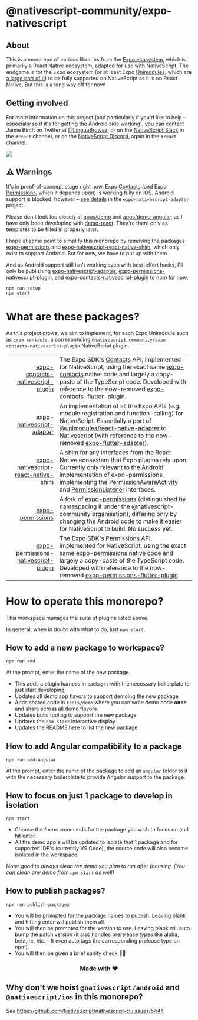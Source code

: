 # @nativescript-community/expo-nativescript

## About

This is a monorepo of various libraries from the [Expo ecosystem](https://docs.expo.io/versions/latest/), which is primarily a React Native ecosystem, adapted for use with NativeScript. The endgame is for the Expo ecosystem (or at least Expo [Unimodules](https://www.youtube.com/watch?v=-9CJZRv7uOY), which are [a large part of it](https://docs.expo.io/bare/unimodules-full-list/)) to be fully supported on NativeScript as it is on React Native. But this is a long way off for now!

## Getting involved

For more information on this project (and particularly if you'd like to help – especially so if it's for getting the Android side working), you can contact Jamie Birch on Twitter at [@LinguaBrowse](https://twitter.com/intent/follow?screen_name=LinguaBrowse), or on the [NativeScript Slack](https://app.slack.com/client/T0L97VCSY/CJ2B77CJ1) in the `#react` channel, or on the [NativeScript Discord](https://discord.com/channels/603595811204366337/606457751995940866), again in the `#react` channel.

<a href="https://twitter.com/intent/follow?screen_name=LinguaBrowse">
    <img src="https://img.shields.io/twitter/follow/LinguaBrowse.svg?style=social&logo=twitter"/>
</a>

## ⚠️ Warnings

It's in proof-of-concept stage right now. Expo <a href="https://docs.expo.io/versions/v39.0.0/sdk/contacts/">Contacts</a> (and Expo <a href="https://docs.expo.io/versions/v39.0.0/sdk/permissions/">Permissions</a>, which it depends upon) is working fully on iOS. Android support is blocked, however – [see details](packages/expo-nativescript-adapter/README.md) in the `expo-nativescript-adapter` project.

Please don't look too closely at [apps/demo](apps/demo) and [apps/demo-angular](apps/demo-angular), as I have only been developing with [demo-react](apps/demo-react). They're there only as templates to be filled in properly later.

I hope at some point to simplify this monorepo by removing the packages [expo-permissions](packages/expo-permissions) and [expo-nativescript-react-native-shim](packages/expo-nativescript-react-native-shim), which only exist to support Android. But for now, we have to put up with them.

And as Android support still isn't working even with best-effort hacks, I'll only be publishing [expo-nativescript-adapter](packages/expo-nativescript-adapter), [expo-permissions-nativescript-plugin](packages/expo-permissions-nativescript-plugin), and [expo-contacts-nativescript-plugin](packages/expo-contacts-nativescript-plugin) to npm for now.

```
npm run setup
npm start
```

# What are these packages?

As this project grows, we aim to implement, for each Expo Unimodule such as `expo-contacts`, a corresponding `@nativescript-community/expo-contacts-nativescript-plugin` NativeScript plugin.

<table>
    <tbody>
        <tr>
            <td align="right">
                <a href="/nativescript-community/expo-nativescript/packages/expo-contacts-nativescript-plugin">expo-contacts-nativescript-plugin</a>
            </td>
            <td align="left">
                The Expo SDK's <a href="https://docs.expo.io/versions/v39.0.0/sdk/contacts/">Contacts</a> API, implemented for NativeScript, using the exact same <a href="https://github.com/expo/expo/tree/master/packages/expo-contacts">expo-contacts</a> native code and largely a copy-paste of the TypeScript code. Developed with reference to the now-removed <a href="https://github.com/expo/expo/tree/a2aad4ea6e9f327d03a9852102e18387420f3254/packages/expo-contacts-flutter-plugin">expo-contacts-flutter-plugin</a>.
            </td>
        </tr>
        <tr>
            <td align="right">
                <a href="/nativescript-community/expo-nativescript/packages/expo-nativescript-adapter">expo-nativescript-adapter</a>
            </td>
            <td align="left">
                An implementation of all the Expo APIs (e.g. module registration and function-calling) for NativeScript. Essentially a port of <a href="https://github.com/expo/expo/tree/master/packages/%40unimodules/react-native-adapter">@unimodules/react-native-adapter</a> to Nativescript (with reference to the now-removed <a href="https://github.com/expo/expo/tree/a2aad4ea6e9f327d03a9852102e18387420f3254/packages/expo-flutter-adapter">expo-flutter-adapter</a>).
            </td>
        </tr>
        <tr>
            <td align="right">
                <a href="/nativescript-community/expo-nativescript/packages/expo-nativescript-react-native-shim">expo-nativescript-react-native-shim</a>
            </td>
            <td align="left">
                A shim for any interfaces from the React Native ecosystem that Expo plugins rely upon. Currently only relevant to the Android implementation of expo-permissions, implementing the <a href="https://github.com/facebook/react-native/blob/3b31e69e284074da72108edfb11e41ee74d7100e/ReactAndroid/src/main/java/com/facebook/react/modules/core/PermissionAwareActivity.java">PermissionAwareActivity</a> and <a href="https://github.com/facebook/react-native/blob/3b31e69e284074da72108edfb11e41ee74d7100e/ReactAndroid/src/main/java/com/facebook/react/modules/core/PermissionListener.java">PermissionListener</a> interfaces.
            </td>
        </tr>
        <tr>
            <td align="right">
                <a href="/nativescript-community/expo-nativescript/packages/expo-permissions">expo-permissions</a>
            </td>
            <td align="left">
                A fork of <a href="https://github.com/expo/expo/tree/master/packages/expo-permissions">expo-permissions</a> (distinguished by namespacing it under the @nativescript-community organisation), differing only by changing the Android code to make it easier for NativeScript to build. No success yet.
            </td>
        </tr>
        <tr>
            <td align="right">
                <a href="/nativescript-community/expo-nativescript/packages/expo-permissions-nativescript-plugin">expo-permissions-nativescript-plugin</a>
            </td>
            <td align="left">
                The Expo SDK's <a href="https://docs.expo.io/versions/v39.0.0/sdk/permissions/">Permissions</a> API, implemented for NativeScript, using the exact same <a href="https://github.com/expo/expo/tree/master/packages/expo-permissions">expo-permissions</a> native code and largely a copy-paste of the TypeScript code. Developed with reference to the now-removed <a href="https://github.com/expo/expo/tree/a2aad4ea6e9f327d03a9852102e18387420f3254/packages/expo-permissions-flutter-plugin">expo-permissions-flutter-plugin</a>.
            </td>
        </tr>
    </tbody>
</table>

# How to operate this monorepo?

This workspace manages the suite of plugins listed above.

In general, when in doubt with what to do, just `npm start`.

## How to add a new package to workspace?

```
npm run add
```

At the prompt, enter the name of the new package.

- This adds a plugin harness in `packages` with the necessary boilerplate to just start developing
- Updates all demo app flavors to support demoing the new package
- Adds shared code in `tools/demo` where you can write demo code **once** and share across all demo flavors
- Updates build tooling to support the new package
- Updates the `npm start` interactive display
- Updates the README here to list the new package

## How to add Angular compatibility to a package

```
npm run add-angular
```

At the prompt, enter the name of the package to add an `angular` folder to it with the necessary boilerplate to provide Angular support to the package.

## How to focus on just 1 package to develop in isolation

```
npm start
```

- Choose the focus commands for the package you wish to focus on and hit enter.
- All the demo app's will be updated to isolate that 1 package and for supported IDE's (currently VS Code), the source code will also become isolated in the workspace.

Note: _good to always clean the demo you plan to run after focusing. (You can clean any demo from `npm start` as well)_

## How to publish packages?

```
npm run publish-packages
```

- You will be prompted for the package names to publish. Leaving blank and hitting enter will publish them all.
- You will then be prompted for the version to use. Leaving blank will auto bump the patch version (it also handles prerelease types like alpha, beta, rc, etc. - It even auto tags the corresponding prelease type on npm).
- You will then be given a brief sanity check 🧠😊

<h3 align="center">Made with ❤️</h3>

## Why don't we hoist `@nativescript/android` and `@nativescript/ios` in this monorepo?

See https://github.com/NativeScript/nativescript-cli/issues/5444
